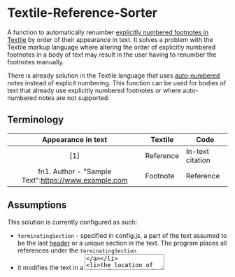 # Textile-Reference-Sorter

A function to automatically renumber [explicitly numbered footnotes in Textile](https://textile-lang.com/doc/footnotes) by order of their appearance in text. It solves a problem with the Textile markup language where altering the order of explicitly numbered footnotes in a body of text may result in the user having to renumber the footnotes manually.

There is already solution in the Textile language that uses [auto-numbered](https://textile-lang.com/doc/auto-numbered-notes) notes instead of explicit numbering. This function can be used for bodies of text that already use explicitly numbered footnotes or where auto-numbered notes are not supported.

## Terminology

| Appearance in text | Textile | Code |
|:------------------:| ------- | ---- |
| [1] | Reference | In-text citation |
| fn1. Author - "Sample Text":https://www.example.com | Footnote | Reference |

## Assumptions

This solution is currently configured as such:

* `terminatingSection` - specified in config.js, a part of the text assumed to be the last [header](https://textile-lang.com/doc/headings) or a unique section in the text. The program places all references under the `terminatingSection`
* it modifies the text in a [<textarea>](https://developer.mozilla.org/en-US/docs/Web/HTML/Element/textarea)
* the location of the references in the text does not matter. They can be placed anywhere, and the function will place them under the `terminatingSection`

## Limitations

(Using Textile terminology): The function currently does not support [references that don't link to the footnote or footnotes with a backlink](https://textile-lang.com/doc/footnotes).
